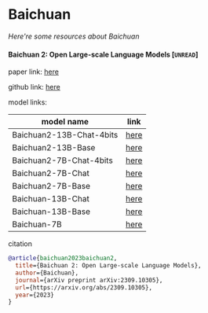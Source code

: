 # Baichuan
*Here're some resources about Baichuan*


#### Baichuan 2: Open Large-scale Language Models [`UNREAD`]

paper link: [here](https://arxiv.org/pdf/2309.10305.pdf)

github link: [here](https://github.com/baichuan-inc/Baichuan2)

model links: 

|model name|link|
|-|-|
|Baichuan2-13B-Chat-4bits|[here](https://huggingface.co/baichuan-inc/Baichuan2-13B-Chat-4bits)|
|Baichuan2-13B-Base|[here](https://huggingface.co/baichuan-inc/Baichuan2-13B-Base)|
|Baichuan2-7B-Chat-4bits|[here](https://huggingface.co/baichuan-inc/Baichuan2-7B-Chat-4bits)|
|Baichuan2-7B-Chat|[here](https://huggingface.co/baichuan-inc/Baichuan2-7B-Chat)|
|Baichuan2-7B-Base|[here](https://huggingface.co/baichuan-inc/Baichuan2-7B-Base)|
|Baichuan-13B-Chat|[here](https://huggingface.co/baichuan-inc/Baichuan-13B-Chat)|
|Baichuan-13B-Base|[here](https://huggingface.co/baichuan-inc/Baichuan-13B-Base)|
|Baichuan-7B|[here](https://huggingface.co/baichuan-inc/Baichuan-7B)|


citation
```bibtex
@article{baichuan2023baichuan2,
  title={Baichuan 2: Open Large-scale Language Models},
  author={Baichuan},
  journal={arXiv preprint arXiv:2309.10305},
  url={https://arxiv.org/abs/2309.10305},
  year={2023}
}
```